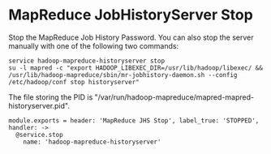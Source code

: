 
# MapReduce JobHistoryServer Stop

Stop the MapReduce Job History Password. You can also stop the server manually
with one of the following two commands:

```
service hadoop-mapreduce-historyserver stop
su -l mapred -c "export HADOOP_LIBEXEC_DIR=/usr/lib/hadoop/libexec/ && /usr/lib/hadoop-mapreduce/sbin/mr-jobhistory-daemon.sh --config /etc/hadoop/conf stop historyserver"
```

The file storing the PID is "/var/run/hadoop-mapreduce/mapred-mapred-historyserver.pid".

    module.exports = header: 'MapReduce JHS Stop', label_true: 'STOPPED', handler: ->
      @service.stop
        name: 'hadoop-mapreduce-historyserver'
